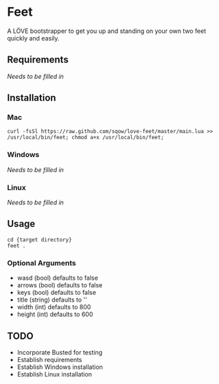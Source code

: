 # Feet

A LÖVE bootstrapper to get you up and standing on your own two feet quickly and easily.

## Requirements

_Needs to be filled in_

## Installation

### Mac

```
curl -fsSl https://raw.github.com/sqow/love-feet/master/main.lua >> /usr/local/bin/feet; chmod a+x /usr/local/bin/feet;
```

### Windows

_Needs to be filled in_

### Linux

_Needs to be filled in_

## Usage

```
cd {target directory}
feet .
```

### Optional Arguments

- wasd  (bool)  defaults to false
- arrows  (bool)    defaults to false
- keys  (bool)  defaults to false
- title  (string)   defaults to ''
- width  (int)  defaults to 800
- height  (int) defaults to 600

## TODO
- Incorporate Busted for testing
- Establish requirements
- Establish Windows installation
- Establish Linux installation
